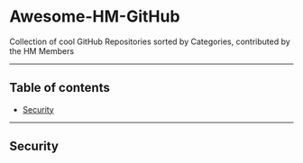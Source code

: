 # Awesome-HM-GitHub
Collection of cool GitHub Repositories sorted by Categories, contributed by the HM Members

--------------------

## Table of contents
- [Security](#security)

--------------------

## Security
